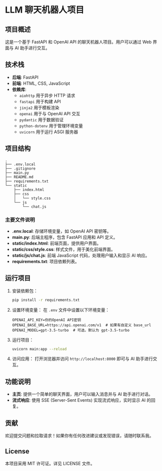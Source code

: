 # LLM 聊天机器人项目

## 项目概述

这是一个基于 FastAPI 和 OpenAI API 的聊天机器人项目。用户可以通过 Web 界面与 AI 助手进行交互。

## 技术栈

- **后端**: FastAPI
- **前端**: HTML, CSS, JavaScript
- **依赖库**:
  - `aiohttp` 用于异步 HTTP 请求
  - `fastapi` 用于构建 API
  - `jinja2` 用于模板渲染
  - `openai` 用于与 OpenAI API 交互
  - `pydantic` 用于数据验证
  - `python-dotenv` 用于管理环境变量
  - `uvicorn` 用于运行 ASGI 服务器

## 项目结构

```shell
.
├── .env.local
├── .gitignore
├── main.py
├── README.md
├── requirements.txt
└── static
    ├── index.html
    ├── css
    │   └── style.css
    └── js
        └── chat.js
```

### 主要文件说明

- **.env.local**: 存储环境变量，如 OpenAI API 密钥等。
- **main.py**: 后端主程序，包含 FastAPI 应用和 API 定义。
- **static/index.html**: 前端页面，提供用户界面。
- **static/css/style.css**: 样式文件，用于美化前端界面。
- **static/js/chat.js**: 前端 JavaScript 代码，处理用户输入和显示 AI 响应。
- **requirements.txt**: 项目依赖列表。

## 运行项目

1. 安装依赖包：

   ```bash
   pip install -r requirements.txt
   ```

2. 设置环境变量：
   在 `.env` 文件中设置以下环境变量：

   ```env
   OPENAI_API_KEY=你的OpenAI API密钥
   OPENAI_BASE_URL=https://api.openai.com/v1  # 如果有自定义 base_url
   OPENAI_MODEL=gpt-3.5-turbo  # 可选，默认为 gpt-3.5-turbo
   ```

3. 运行项目：

   ```bash
   uvicorn main:app --reload
   ```

4. 访问应用：
   打开浏览器并访问 `http://localhost:8000` 即可与 AI 助手进行交互。

## 功能说明

- **主页**: 提供一个简单的聊天界面，用户可以输入消息并与 AI 助手进行对话。
- **流式响应**: 使用 SSE (Server-Sent Events) 实现流式响应，实时显示 AI 的回复。

## 贡献

欢迎提交问题和拉取请求！如果你有任何改进建议或发现错误，请随时联系我。

## License

本项目采用 MIT 许可证。详见 LICENSE 文件。
